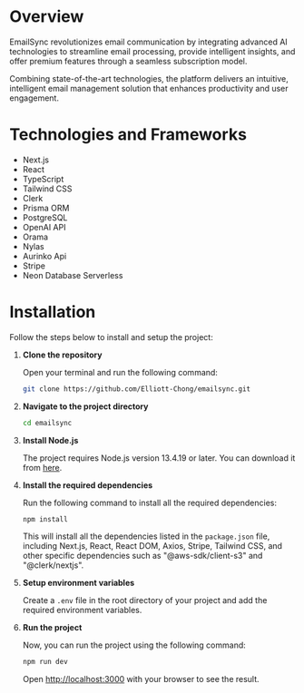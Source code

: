 

# Overview

EmailSync revolutionizes email communication by integrating advanced AI technologies to streamline email processing, provide intelligent insights, and offer premium features through a seamless subscription model.

Combining state-of-the-art technologies, the platform delivers an intuitive, intelligent email management solution that enhances productivity and user engagement.


# Technologies and Frameworks

- Next.js
- React
- TypeScript
- Tailwind CSS
- Clerk
- Prisma ORM
- PostgreSQL
- OpenAI API
- Orama
- Nylas
- Aurinko Api
- Stripe
- Neon Database Serverless


# Installation

Follow the steps below to install and setup the project:

1. **Clone the repository**

   Open your terminal and run the following command:

   ```bash
   git clone https://github.com/Elliott-Chong/emailsync.git
   ```

2. **Navigate to the project directory**

   ```bash
   cd emailsync
   ```

3. **Install Node.js**

   The project requires Node.js version 13.4.19 or later. You can download it from [here](https://nodejs.org/en/download/).

4. **Install the required dependencies**

   Run the following command to install all the required dependencies:

   ```bash
   npm install
   ```

   This will install all the dependencies listed in the `package.json` file, including Next.js, React, React DOM, Axios, Stripe, Tailwind CSS, and other specific dependencies such as "@aws-sdk/client-s3" and "@clerk/nextjs".

5. **Setup environment variables**

    Create a `.env` file in the root directory of your project and add the required environment variables.

6. **Run the project**

    Now, you can run the project using the following command:

    ```bash
    npm run dev
    ```

    Open [http://localhost:3000](http://localhost:3000) with your browser to see the result.
